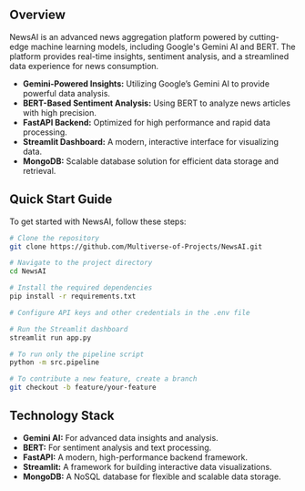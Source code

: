 

## Overview

NewsAI is an advanced news aggregation platform powered by cutting-edge machine learning models, including Google's Gemini AI and BERT. The platform provides real-time insights, sentiment analysis, and a streamlined data experience for news consumption.

- **Gemini-Powered Insights:** Utilizing Google’s Gemini AI to provide powerful data analysis.
- **BERT-Based Sentiment Analysis:** Using BERT to analyze news articles with high precision.
- **FastAPI Backend:** Optimized for high performance and rapid data processing.
- **Streamlit Dashboard:** A modern, interactive interface for visualizing data.
- **MongoDB:** Scalable database solution for efficient data storage and retrieval.



## Quick Start Guide

To get started with NewsAI, follow these steps:

```bash
# Clone the repository
git clone https://github.com/Multiverse-of-Projects/NewsAI.git

# Navigate to the project directory
cd NewsAI

# Install the required dependencies
pip install -r requirements.txt

# Configure API keys and other credentials in the .env file

# Run the Streamlit dashboard
streamlit run app.py

# To run only the pipeline script
python -m src.pipeline

# To contribute a new feature, create a branch
git checkout -b feature/your-feature
```

## Technology Stack

- **Gemini AI:** For advanced data insights and analysis.
- **BERT:** For sentiment analysis and text processing.
- **FastAPI:** A modern, high-performance backend framework.
- **Streamlit:** A framework for building interactive data visualizations.
- **MongoDB:** A NoSQL database for flexible and scalable data storage.


